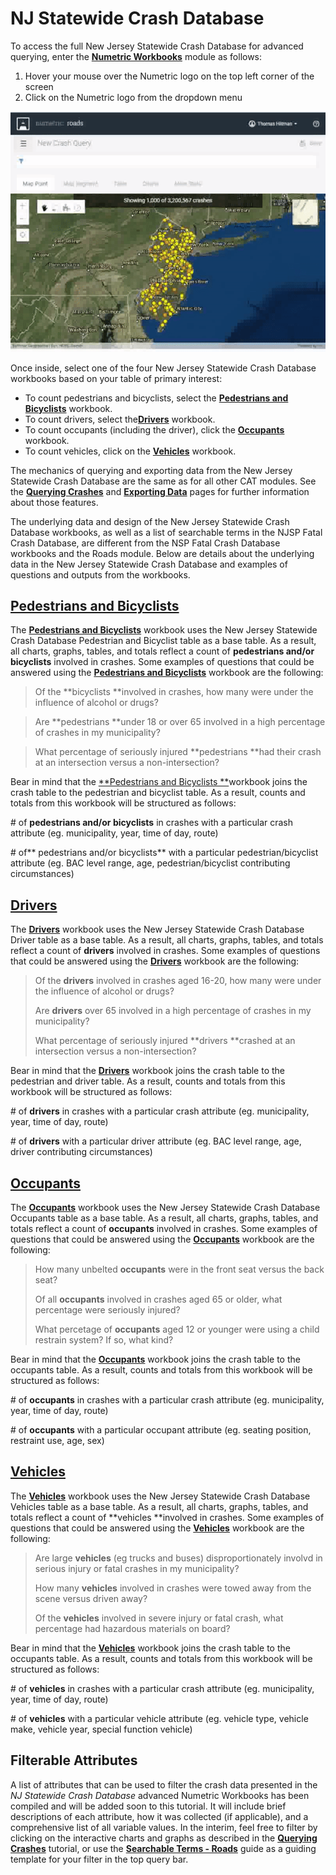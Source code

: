 # NJ Statewide Crash Database

To access the full New Jersey Statewide Crash Database for advanced querying, enter the [**Numetric Workbooks**](https://cloud.numetric.com/workbooks#/) module as follows:

1. Hover your mouse over the Numetric logo on the top left corner of the screen
2. Click on the Numetric logo from the dropdown menu

![](/assets/workbooks.gif)

Once inside, select one of the four New Jersey Statewide Crash Database workbooks based on your table of primary interest:

* To count pedestrians and bicyclists, select the [**Pedestrians and Bicyclists**](https://cloud.numetric.com/workbooks#/report2/fd57b9e7-3b55-42bc-98b3-2a3547c9f55f) workbook.
* To count drivers, select the[**Drivers**](https://cloud.numetric.com/workbooks#/report2/0c8fa685-88d0-48d1-8355-36653e2bf64d) workbook. 
* To count occupants \(including the driver\), click the [**Occupants**](https://cloud.numetric.com/workbooks#/report2/858d5c38-9959-4bc5-bdcd-905f342f85dd) workbook. 
* To count vehicles, click on the [**Vehicles**](https://cloud.numetric.com/workbooks#/report2/66b8b15e-f226-42ff-bcbc-550ab1b661db) workbook. 

The mechanics of querying and exporting data from the New Jersey Statewide Crash Database are the same as for all other CAT modules. See the [**Querying Crashes**](../chapter1/filtering-crashes.md) and [**Exporting Data**](../chapter1/exporting-data.md) pages for further information about those features.

The underlying data and design of the New Jersey Statewide Crash Database workbooks, as well as a list of searchable terms in the NJSP Fatal Crash Database, are different from the NSP Fatal Crash Database workbooks and the Roads module. Below are details about the underlying data in the New Jersey Statewide Crash Database and examples of questions and outputs from the workbooks.

## [Pedestrians and Bicyclists](https://cloud.numetric.com/workbooks#/report2/fd57b9e7-3b55-42bc-98b3-2a3547c9f55f)

The [**Pedestrians and Bicyclists**](https://cloud.numetric.com/workbooks#/report2/fd57b9e7-3b55-42bc-98b3-2a3547c9f55f) workbook uses the New Jersey Statewide Crash Database Pedestrian and Bicyclist table as a base table. As a result, all charts, graphs, tables, and totals reflect a count of **pedestrians and/or bicyclists** involved in crashes. Some examples of questions that could be answered using the [**Pedestrians and Bicyclists**](https://cloud.numetric.com/workbooks#/report2/fd57b9e7-3b55-42bc-98b3-2a3547c9f55f) workbook are the following:

> Of the **bicyclists **involved in crashes, how many were under the influence of alcohol or drugs?

> Are **pedestrians **under 18 or over 65 involved in a high percentage of crashes in my municipality?

> What percentage of seriously injured **pedestrians **had their crash at an intersection versus a non-intersection?

Bear in mind that the [**Pedestrians and Bicyclists **](https://cloud.numetric.com/workbooks#/report2/fd57b9e7-3b55-42bc-98b3-2a3547c9f55f)workbook joins the crash table to the pedestrian and bicyclist table. As a result, counts and totals from this workbook will be structured as follows:

\# of **pedestrians and/or bicyclists** in crashes with a particular crash attribute \(eg. municipality, year, time of day, route\)

\# of** pedestrians and/or bicyclists** with a particular pedestrian/bicyclist attribute \(eg. BAC level range, age, pedestrian/bicyclist contributing circumstances\)

## [Drivers](https://cloud.numetric.com/workbooks#/report2/0c8fa685-88d0-48d1-8355-36653e2bf64d)

The [**Drivers**](https://cloud.numetric.com/workbooks#/report2/0c8fa685-88d0-48d1-8355-36653e2bf64d) workbook uses the New Jersey Statewide Crash Database Driver table as a base table. As a result, all charts, graphs, tables, and totals reflect a count of **drivers** involved in crashes. Some examples of questions that could be answered using the [**Drivers**](https://cloud.numetric.com/workbooks#/report2/0c8fa685-88d0-48d1-8355-36653e2bf64d) workbook are the following:

> Of the **drivers** involved in crashes aged 16-20, how many were under the influence of alcohol or drugs?
>
> Are **drivers** over 65 involved in a high percentage of crashes in my municipality?
>
> What percentage of seriously injured **drivers **crashed at an intersection versus a non-intersection?

Bear in mind that the [**Drivers**](https://cloud.numetric.com/workbooks#/report2/0c8fa685-88d0-48d1-8355-36653e2bf64d) workbook joins the crash table to the pedestrian and driver table. As a result, counts and totals from this workbook will be structured as follows:

\# of **drivers** in crashes with a particular crash attribute \(eg. municipality, year, time of day, route\)

\# of **drivers** with a particular driver attribute \(eg. BAC level range, age, driver contributing circumstances\)

## [Occupants](https://cloud.numetric.com/workbooks#/report2/858d5c38-9959-4bc5-bdcd-905f342f85dd)

The [**Occupants**](https://cloud.numetric.com/workbooks#/report2/858d5c38-9959-4bc5-bdcd-905f342f85dd) workbook uses the New Jersey Statewide Crash Database Occupants table as a base table. As a result, all charts, graphs, tables, and totals reflect a count of **occupants** involved in crashes. Some examples of questions that could be answered using the [**Occupants**](https://cloud.numetric.com/workbooks#/report2/858d5c38-9959-4bc5-bdcd-905f342f85dd) workbook are the following:

> How many unbelted **occupants** were in the front seat versus the back seat?
>
> Of all **occupants** involved in crashes aged 65 or older, what percentage were seriously injured?
>
> What percetage of **occupants** aged 12 or younger were using a child restrain system? If so, what kind?

Bear in mind that the [**Occupants**](https://cloud.numetric.com/workbooks#/report2/858d5c38-9959-4bc5-bdcd-905f342f85dd) workbook joins the crash table to the occupants table. As a result, counts and totals from this workbook will be structured as follows:

\# of **occupants** in crashes with a particular crash attribute \(eg. municipality, year, time of day, route\)

\# of **occupants** with a particular occupant attribute \(eg. seating position, restraint use, age, sex\)

## [Vehicles](https://cloud.numetric.com/workbooks#/report2/66b8b15e-f226-42ff-bcbc-550ab1b661db)

The [**Vehicles**](https://cloud.numetric.com/workbooks#/report2/66b8b15e-f226-42ff-bcbc-550ab1b661db) workbook uses the New Jersey Statewide Crash Database Vehicles table as a base table. As a result, all charts, graphs, tables, and totals reflect a count of **vehicles **involved in crashes. Some examples of questions that could be answered using the [**Vehicles**](https://cloud.numetric.com/workbooks#/report2/66b8b15e-f226-42ff-bcbc-550ab1b661db) workbook are the following:

> Are large **vehicles** \(eg trucks and buses\) disproportionately involvd in serious injury or fatal crashes in my municipality?
>
> How many **vehicles** involved in crashes were towed away from the scene versus driven away?
>
> Of the **vehicles** involved in severe injury or fatal crash, what percentage had hazardous materials on board?

Bear in mind that the [**Vehicles**](https://cloud.numetric.com/workbooks#/report2/66b8b15e-f226-42ff-bcbc-550ab1b661db) workbook joins the crash table to the occupants table. As a result, counts and totals from this workbook will be structured as follows:

\# of **vehicles** in crashes with a particular crash attribute \(eg. municipality, year, time of day, route\)

\# of **vehicles** with a particular vehicle attribute \(eg. vehicle type, vehicle make, vehicle year, special function vehicle\)

## Filterable Attributes

A list of attributes that can be used to filter the crash data presented in the _NJ Statewide Crash Database_ advanced Numetric Workbooks has been compiled and will be added soon to this tutorial. It will include brief descriptions of each attribute, how it was collected \(if applicable\), and a comprehensive list of all variable values. In the interim, feel free to filter by clicking on the interactive charts and graphs as described in the [**Querying Crashes**](../chapter1/filtering-crashes.md) tutorial, or use the [**Searchable Terms - Roads**](../chapter1/searchable-terms.md) guide as a guiding template for your filter in the top query bar.


